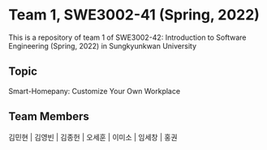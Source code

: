 # Team 1, SWE3002-41 (Spring, 2022)

This is a repository of team 1 of SWE3002-42: Introduction to Software Engineering (Spring, 2022) in Sungkyunkwan University

## Topic
Smart-Homepany: Customize Your Own Workplace

## Team Members
김민현 | 김영빈 | 김종헌 | 오세훈 | 이미소 | 임세창 | 홍권
